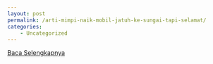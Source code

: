 ```yaml
---
layout: post
permalink: /arti-mimpi-naik-mobil-jatuh-ke-sungai-tapi-selamat/
categories:
    - Uncategorized
---
```


[Baca Selengkapnya](/04)